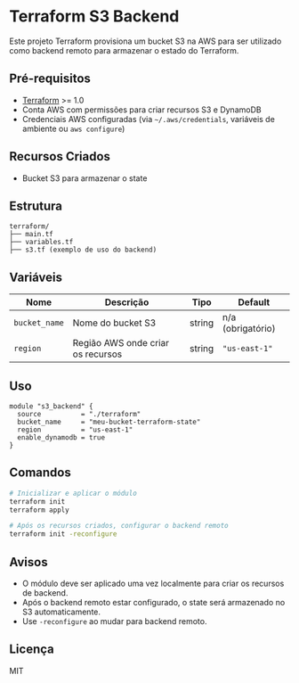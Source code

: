 # Terraform S3 Backend

Este projeto Terraform provisiona um bucket S3 na AWS para ser utilizado como backend remoto para armazenar o estado do Terraform.

## Pré-requisitos

- [Terraform](https://www.terraform.io/downloads.html) >= 1.0
- Conta AWS com permissões para criar recursos S3 e DynamoDB
- Credenciais AWS configuradas (via `~/.aws/credentials`, variáveis de ambiente ou `aws configure`)

## Recursos Criados

- Bucket S3 para armazenar o state

## Estrutura

```
terraform/
├── main.tf
├── variables.tf
├── s3.tf (exemplo de uso do backend)
```

## Variáveis

| Nome              | Descrição                                    | Tipo    | Default         |
|-------------------|-----------------------------------------------|---------|------------------|
| `bucket_name`     | Nome do bucket S3                             | string  | n/a (obrigatório) |
| `region`          | Região AWS onde criar os recursos             | string  | `"us-east-1"`     |

## Uso

```hcl
module "s3_backend" {
  source          = "./terraform"
  bucket_name     = "meu-bucket-terraform-state"
  region          = "us-east-1"
  enable_dynamodb = true
}
```

## Comandos

```bash
# Inicializar e aplicar o módulo
terraform init
terraform apply

# Após os recursos criados, configurar o backend remoto
terraform init -reconfigure
```

## Avisos

- O módulo deve ser aplicado uma vez localmente para criar os recursos de backend.
- Após o backend remoto estar configurado, o state será armazenado no S3 automaticamente.
- Use `-reconfigure` ao mudar para backend remoto.

## Licença

MIT